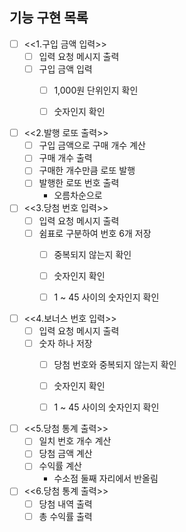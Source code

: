 ## 기능 구현 목록


- [ ] <<1.구입 금액 입력>>
    - [ ] 입력 요청 메시지 출력
    - [ ] 구입 금액 입력
      - [ ] 1,000원 단위인지 확인
      - [ ] 숫자인지 확인

  
- [ ] <<2.발행 로또 출력>>
  - [ ] 구입 금액으로 구매 개수 계산
  - [ ] 구매 개수 출력
  - [ ] 구매한 개수만큼 로또 발행
  - [ ] 발행한 로또 번호 출력
    - 오름차순으로


- [ ] <<3.당첨 번호 입력>>
  - [ ] 입력 요청 메시지 출력
  - [ ] 쉼표로 구분하여 번호 6개 저장
    - [ ] 중복되지 않는지 확인
    - [ ] 숫자인지 확인
    - [ ] 1 ~ 45 사이의 숫자인지 확인


- [ ] <<4.보너스 번호 입력>>
  - [ ] 입력 요청 메시지 출력
  - [ ] 숫자 하나 저장
    - [ ] 당첨 번호와 중복되지 않는지 확인
    - [ ] 숫자인지 확인
    - [ ] 1 ~ 45 사이의 숫자인지 확인


- [ ] <<5.당첨 통계 출력>>
  - [ ] 일치 번호 개수 계산
  - [ ] 당첨 금액 계산
  - [ ] 수익률 계산
    - 수소점 둘째 자리에서 반올림


- [ ] <<6.당첨 통계 출력>>
  - [ ] 당첨 내역 출력
  - [ ] 총 수익률 출력